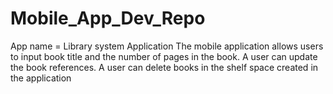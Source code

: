 # Mobile_App_Dev_Repo
App name = Library system Application 
The mobile application allows users to input book title and the number of pages in the book. 
A user can update the book references. 
A user can delete books in the shelf space created in the application
